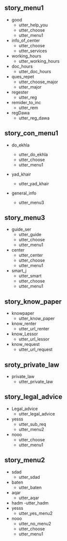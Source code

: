## story_menu1
* good
  - utter_help_you
  - utter_choose
  - utter_menu1
* info_of_center
  - utter_choose
  - utter_services
* working_hours
  - utter_working_hours  
* doc_hours  
  - utter_doc_hours
* ques_repet
  - utter_choose_major
  - utter_major
* regester
  - utter_reg 
* remider_to_inc
  - utter_rem
* regDawa
  - utter_reg_dawa      


## story_con_menu1 
* do_ekhla
  - utter_do_ekhla
  - utter_choose
  - utter_menu1
* yad_khair
  - utter_yad_khair
    
* general_info
  - utter_menu3

## story_menu3
* guide_ser
  - utter_guide
  - utter_choose
  - utter_menu1
* center
  - utter_center
  - utter_choose
  - utter_menu1
* smart_j 
  - utter_smart 
  - utter_choose
  - utter_menu1


## story_know_paper
* knowpaper
  - utter_know_paper
* know_renter
  - utter_url_renter
* know_Lessor
  - utter_url_lessor
* know_request
  - utter_url_request 

## sroty_private_law
* private_law
  - utter_private_law

## story_legal_advice
* Legal_advice
  - utter_legal_advice
* yesss 
  - utter_sub_req
  - utter_menu2
* nooo
  - utter_choose
  - utter_menu1

## story_menu2
* sdad
  - utter_sdad
* baten
  - utter_baten
* aqar
  - utter_aqar 
* hadm
  -utter_hadm
* yesss
  - utter_yes_menu2
* nooo
  - utter_no_menu2    
  - utter_choose
  - utter_menu1

       
<!-- ## proSeizure_Scenario
* pro_seizure
  - utter_pro_seizure

## petition_request_Scenario
* petition_request
  - utter_petition_request

## request for om
* request_for_omission
  - utter_request_for_omission

## working hours 
* working_hours
  - utter_working_hours

## doc hours
* doc_hours
  - utter_doc_hours

## customer services 
* c_s
  - utter_c_s

## open case
* open_case
  - utter_open_case

## legal consultation 
* legal_cons
  - utter_legal_cons

## payment for case
* payment_for_case
  - utter_payment_for_case

## invalid login
* invalid_login
  - utter_invalid_login

## bye bye
* bye_bye
  - utter_bye_bye

## hello
* hi_hi
  - utter_hi_hi

## Application Status 
* Application_Status
  - utter_ApplicationStatus
* Sample_of_App_Num{"AppNum":"56565"}
  - utter_Application_Status_Answer

## Name
* Name
  - utter_Name

## About RDC
* about_RDC
  - utter_about_RDC

## Comment 
* comment
  - utter_comment

## Customer Service 
* Customer_Service 
  - utter_Customer_Service

## Requests
* Requests
  - utter_request

## My Case
* my_case
  - utter_my_case

## Register_Story
* reg 
  - utter_register

## Cost 
* cost
  - utter_cost

## Access 
* access 
  - utter_access

## Access2 
* access2
  - utter_access2

## Access to case
* access_to_case
  - utter_access_to_case

<!-- ## Dispute Claim
* dispute_claim
  - utter_dispute_claim -->

<!-- ## request_story
* request{"request":"دعوى التنفيذ"} 
  - action_request

## claim_story
* claim{"claim":"الاستئنافية"} 
  - action_claim   --> 